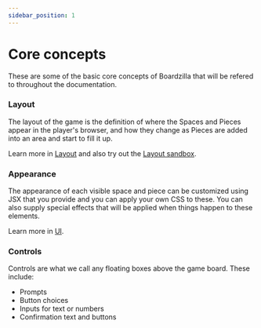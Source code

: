 ```yaml
---
sidebar_position: 1
---
```

# Core concepts

These are some of the basic core concepts of Boardzilla that will be refered to
throughout the documentation.

### Layout
The layout of the game is the definition of where the Spaces and Pieces appear
in the player's browser, and how they change as Pieces are added into an area
and start to fill it up.

Learn more in [Layout](./layout) and also try out the [Layout sandbox](layout-sandbox).

### Appearance
The appearance of each visible space and piece can be customized using JSX that
you provide and you can apply your own CSS to these. You can also supply special
effects that will be applied when things happen to these elements.

Learn more in [UI](./ui).

### Controls
Controls are what we call any floating boxes above the game board. These include:
- Prompts
- Button choices
- Inputs for text or numbers
- Confirmation text and buttons
